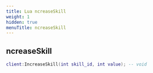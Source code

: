 ```yaml
---
title: Lua ncreaseSkill
weight: 1
hidden: true
menuTitle: ncreaseSkill
---
```

## ncreaseSkill
```lua
client:IncreaseSkill(int skill_id, int value); -- void
```